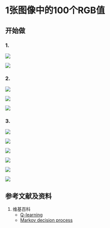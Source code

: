 # 1张图像中的100个RGB值

## 开始做

### 1. 

![](/images/体验深度学习和强化学习中处理的基本数据类型/1张图像中的100个RGB值/10_10_original_image)

![](/images/体验深度学习和强化学习中处理的基本数据类型/10_10_15cm_15cm.bmp)

### 2.

![](/images/体验深度学习和强化学习中处理的基本数据类型/1张图像中的100个RGB值/red.png)

![](/images/体验深度学习和强化学习中处理的基本数据类型/1张图像中的100个RGB值/green.png)

![](/images/体验深度学习和强化学习中处理的基本数据类型/1张图像中的100个RGB值/blue.png)

### 3.

![](/images/体验深度学习和强化学习中处理的基本数据类型/1张图像中的100个RGB值/left-up-corner-01.jpg)

![](/images/体验深度学习和强化学习中处理的基本数据类型/1张图像中的100个RGB值/left-up-corner-02.jpg)

![](/images/体验深度学习和强化学习中处理的基本数据类型/1张图像中的100个RGB值/model_image_red.jpg)

![](/images/体验深度学习和强化学习中处理的基本数据类型/1张图像中的100个RGB值/model_image_green.jpg)

![](/images/体验深度学习和强化学习中处理的基本数据类型/1张图像中的100个RGB值/model_image_blue.jpg)

![](/images/体验深度学习和强化学习中处理的基本数据类型/1张图像中的100个RGB值/model.jpg)

## 参考文献及资料

1. 维基百科
	- [Q-learning](https://en.wikipedia.org/wiki/Q-learning) 
	- [Markov decision process](https://en.wikipedia.org/wiki/Markov_decision_process) 

